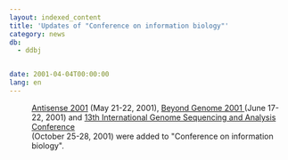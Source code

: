 ```yaml
---
layout: indexed_content
title: 'Updates of "Conference on information biology"'
category: news
db:
  - ddbj


date: 2001-04-04T00:00:00
lang: en
---
```


<dd><a href="http://www.natureasia.com/get.pl5/japan/antisense/indexe.shtml">Antisense 2001</a> (May 21-22, 2001), <a href="http://www.beyondgenome.com/"> Beyond Genome 2001 </a> (June 17-22, 2001) and <a href="http://www.tigr.org/cet/gss/gsac/"> 13th International Genome Sequencing and Analysis Conference </a><br>(October 25-28, 2001) were added to "Conference on information biology".</dd>
